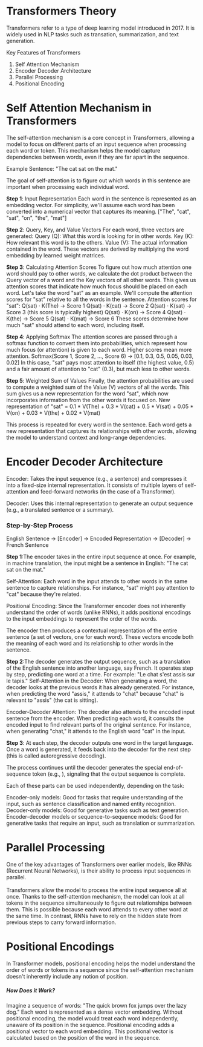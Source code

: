 <h1> Transformers Theory </h1>

Transformers refer to a type of deep learning model introduced in 2017.
It is widely used in NLP tasks such as transation, summarization, and text generation.

Key Features of Transformers
1. Self Attention Mechanism
2. Encoder Decoder Architecture
3. Parallel Processing
4. Positional Encoding

<h1>Self Attention Mechanism in Transformers</h1>
The self-attention mechanism is a core concept in Transformers, allowing a model to focus on different parts of an input sequence when processing each word or token. This mechanism helps the model capture dependencies between words, even if they are far apart in the sequence.

Example Sentence:
"The cat sat on the mat."

The goal of self-attention is to figure out which words in this sentence are important when processing each individual word.

<b>Step 1</b>: Input Representation Each word in the sentence is represented as an embedding vector. For simplicity, we'll assume each word has been converted into a numerical vector that captures its meaning.
["The", "cat", "sat", "on", "the", "mat"]


<b>Step 2</b>: Query, Key, and Value Vectors For each word, three vectors are generated:
Query (Q): What this word is looking for in other words.
Key (K): How relevant this word is to the others.
Value (V): The actual information contained in the word.
These vectors are derived by multiplying the word embedding by learned weight matrices.

<b>Step 3</b>: Calculating Attention Scores To figure out how much attention one word should pay to other words, we calculate the dot product between the Query vector of a word and the Key vectors of all other words. This gives us attention scores that indicate how much focus should be placed on each word.
Let's take the word "sat" as an example. We'll compute the attention scores for "sat" relative to all the words in the sentence.
Attention scores for "sat":
Q(sat) · K(The) → Score 1
Q(sat) · K(cat) → Score 2
Q(sat) · K(sat) → Score 3 (this score is typically highest)
Q(sat) · K(on)  → Score 4
Q(sat) · K(the) → Score 5
Q(sat) · K(mat) → Score 6
These scores determine how much "sat" should attend to each word, including itself.


<b>Step 4</b>: Applying Softmax The attention scores are passed through a softmax function to convert them into probabilities, which represent how much focus (or attention) is given to each word. Higher scores mean more attention.
Softmax(Score 1, Score 2, ..., Score 6) → [0.1, 0.3, 0.5, 0.05, 0.03, 0.02]
In this case, "sat" pays most attention to itself (the highest value, 0.5) and a fair amount of attention to "cat" (0.3), but much less to other words.


<b>Step 5</b>: Weighted Sum of Values Finally, the attention probabilities are used to compute a weighted sum of the Value (V) vectors of all the words. This sum gives us a new representation for the word "sat", which now incorporates information from the other words it focused on.
New representation of "sat" = 0.1 * V(The) + 0.3 * V(cat) + 0.5 * V(sat) + 0.05 * V(on) + 0.03 * V(the) + 0.02 * V(mat)

This process is repeated for every word in the sentence. Each word gets a new representation that captures its relationships with other words, allowing the model to understand context and long-range dependencies.

<h1>Encoder Decoder Architecture</h1>
Encoder: Takes the input sequence (e.g., a sentence) and compresses it into a fixed-size internal representation. It consists of multiple layers of self-attention and feed-forward networks (in the case of a Transformer).

Decoder: Uses this internal representation to generate an output sequence (e.g., a translated sentence or a summary).

<h3>Step-by-Step Process</h3>

English Sentence → [Encoder] → Encoded Representation → [Decoder] → French Sentence

<b>Step 1</b>:The encoder takes in the entire input sequence at once. For example, in machine translation, the input might be a sentence in English:
    "The cat sat on the mat."

Self-Attention: Each word in the input attends to other words in the same sentence to capture relationships. For instance, "sat" might pay attention to "cat" because they're related.

Positional Encoding: Since the Transformer encoder does not inherently understand the order of words (unlike RNNs), it adds positional encodings to the input embeddings to represent the order of the words.

The encoder then produces a contextual representation of the entire sentence (a set of vectors, one for each word). These vectors encode both the meaning of each word and its relationship to other words in the sentence.

<b>Step 2</b>:The decoder generates the output sequence, such as a translation of the English sentence into another language, say French.
It operates step by step, predicting one word at a time. For example:
    "Le chat s'est assis sur le tapis."
Self-Attention in the Decoder: When generating a word, the decoder looks at the previous words it has already generated. For instance, when predicting the word "assis," it attends to "chat" because "chat" is relevant to "assis" (the cat is sitting).

Encoder-Decoder Attention: The decoder also attends to the encoded input sentence from the encoder. When predicting each word, it consults the encoded input to find relevant parts of the original sentence. For instance, when generating "chat," it attends to the English word "cat" in the input.

<b>Step 3</b>: At each step, the decoder outputs one word in the target language. Once a word is generated, it feeds back into the decoder for the next step (this is called autoregressive decoding).

The process continues until the decoder generates the special end-of-sequence token (e.g., <EOS>), signaling that the output sequence is complete.

Each of these parts can be used independently, depending on the task:

Encoder-only models: Good for tasks that require understanding of the input, such as sentence classification and named entity recognition.
Decoder-only models: Good for generative tasks such as text generation.
Encoder-decoder models or sequence-to-sequence models: Good for generative tasks that require an input, such as translation or summarization.

<h1> Parallel Processing</h1>
One of the key advantages of Transformers over earlier models, like RNNs (Recurrent Neural Networks), is their ability to process input sequences in parallel.
<br><br>
Transformers allow the model to process the entire input sequence all at once. Thanks to the self-attention mechanism, the model can look at all tokens in the sequence simultaneously to figure out relationships between them.
This is possible because each word attends to every other word at the same time. In contrast, RNNs have to rely on the hidden state from previous steps to carry forward information.


<h1>Positional Encodings</h1>
In Transformer models, positional encoding helps the model understand
the order of words or tokens in a sequence since the self-attention
mechanism doesn't inherently include any notion of position. 

<h5>How Does it Work? </h5>
Imagine a sequence of words: "The quick brown fox jumps over the lazy
dog." Each word is represented as a dense vector embedding. Without
positional encoding, the model would treat each word independently,
unaware of its position in the sequence.
Positional encoding adds a positional vector to each word embedding.
This positional vector is calculated based on the position of the word in
the sequence.